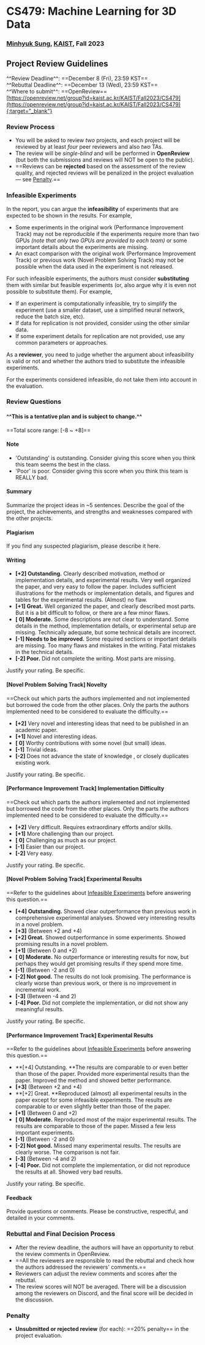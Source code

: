 # CS479: Machine Learning for 3D Data

<h3><b>
<a href="http://mhsung.github.io/" target="_blank">Minhyuk Sung</a>, <a href="https://www.kaist.ac.kr/" target="_blank">KAIST</a>, Fall 2023
</b></h3>


## Project Review Guidelines

<!-- (Last updated: May 29, 2022. Subject to change.) -->

^^Review Deadline^^: ==December 8 (Fri), 23:59 KST==  
^^Rebuttal Deadline^^: ==December 13 (Wed), 23:59 KST==  
^^Where to submit^^: ==OpenReview==   
[https://openreview.net/group?id=kaist.ac.kr/KAIST/Fall2023/CS479](https://openreview.net/group?id=kaist.ac.kr/KAIST/Fall2023/CS479){:target="_blank"}


### Review Process

- You will be asked to review *two* projects, and each project will be reviewed by at least *four* peer reviewers and also *two* TAs.
- The review will be *single-blind* and will be performed in **OpenReview** (but both the submissions and reviews will NOT be open to the public). 
- ==Reviews can be **rejected** based on the assessment of the review quality, and rejected reviews will be penalized in the project evaluation &mdash; see [Penalty](#penalty).==


### Infeasible Experiments

In the report, you can argue the **infeasibility** of experiments that are expected to be shown in the results.
For example,

- Some experiments in the original work (Performance Improvement Track) may not be reproducible if the experiments require more than two GPUs *(note that only two GPUs are provided to each team)* or some important details about the experiments are missing.
- An exact comparison with the original work (Performance Improvement Track) or previous work (Novel Problem Solving Track) may not be possible when the data used in the experiment is not released.

For such infeasible experiments, the authors must consider **substituting** them with similar but feasible experiments (or, also argue why it is even not possible to substitute them).
For example,

- If an experiment is computationally infeasible, try to simplify the experiment (use a smaller dataset, use a simplified neural network, reduce the batch size, etc).
- If data for replication is not provided, consider using the other similar data.
- If some experiment details for replication are not provided, use any common parameters or approaches.

As a **reviewer**, you need to judge whether the argument about infeasibility is valid or not and whether the authors tried to substitute the infeasible experiments.

For the experiments considered infeasible, do not take them into account in the evaluation.


### Review Questions

#### ^^This is a tentative plan and is subject to change.^^

==Total score range: [-8 ~ +8]==


#### Note
- 'Outstanding' is outstanding. Consider giving this score when you think this team seems the best in the class.  
- 'Poor' is poor. Consider giving this score when you think this team is REALLY bad.


#### Summary
Summarize the project ideas in ~5 sentences. Describe the goal of the project, the achievements, and strengths and weaknesses compared with the other projects.


#### Plagiarism
If you find any suspected plagiarism, please describe it here.


#### Writing
- **[+2] Outstanding.** Clearly described motivation, method or implementation details, and experimental results. Very well organized the paper, and very easy to follow the paper. Includes sufficient illustrations for the methods or implementation details, and figures and tables for the experimental results. (Almost) no flaw. 
- **[+1] Great.**  Well organized the paper, and clearly described most parts. But it is a bit difficult to follow, or there are a few minor flaws.
- **[ 0] Moderate.**  Some descriptions are not clear to understand. Some details in the method, implementation details, or experimental setup are missing. Technically adequate, but some technical details are incorrect.
- **[-1] Needs to be improved.**  Some required sections or important details are missing. Too many flaws and mistakes in the writing. Fatal mistakes in the technical details.
- **[-2] Poor.**  Did not complete the writing. Most parts are missing.

Justify your rating. Be specific.


#### [Novel Problem Solving Track] Novelty

==Check out which parts the authors implemented and not implemented but borrowed the code from the other places. Only the parts the authors implemented need to be considered to evaluate the difficulty.==

- **[+2]** Very novel and interesting ideas that need to be published in an academic paper.
- **[+1]** Novel and interesting ideas.
- **[ 0]** Worthy contributions with some novel (but small) ideas. 
- **[-1]** Trivial ideas.
- **[-2]** Does not advance the state of knowledge , or closely duplicates existing work.

Justify your rating. Be specific.


#### [Performance Improvement Track] Implementation Difficulty

==Check out which parts the authors implemented and not implemented but borrowed the code from the other places. Only the parts the authors implemented need to be considered to evaluate the difficulty.==

- **[+2]** Very difficult. Requires extraordinary efforts and/or skills.
- **[+1]** More challenging than our project.
- **[ 0]** Challenging as much as our project.
- **[-1]** Easier than our project.
- **[-2]** Very easy.

Justify your rating. Be specific.


#### [Novel Problem Solving Track] Experimental Results

==Refer to the guidelines about [Infeasible Experiments](#infeasible-experiments) before answering this question.==

- **[+4] Outstanding.** Showed clear outperformance than previous work in comprehensive experimental analyses. Showed very interesting results in a novel problem.  
- **[+3]** (Between +2 and +4)  
- **[+2] Great.**  Showed outperformance in some experiments. Showed promising results in a novel problem.  
- **[+1]** (Between 0 and +2)  
- **[ 0] Moderate.** No outperformance or interesting results for now, but perhaps they would get promising results if they spend more time.  
- **[-1]** (Between -2 and 0)  
- **[-2] Not good.** The results do not look promising. The performance is clearly worse than previous work, or there is no improvement in incremental work.  
- **[-3]** (Between -4 and 2)  
- **[-4] Poor.** Did not complete the implementation, or did not show any meaningful results.

Justify your rating. Be specific.


#### [Performance Improvement Track] Experimental Results

==Refer to the guidelines about [Infeasible Experiments](#infeasible-experiments) before answering this question.==

- **[+4] Outstanding. **The results are comparable to or even better than those of the paper. Provided more experimental results than the paper. Improved the method and showed better performance.  
- **[+3]** (Between +2 and +4)  
- **[+2] Great. **Reproduced (almost) all experimental results in the paper except for some infeasible experiments. The results are comparable to or even slightly better than those of the paper.  
- **[+1]** (Between 0 and +2)  
- **[ 0] Moderate.** Reproduced most of the major experimental results. The results are comparable to those of the paper. Missed a few less important experiments.  
- **[-1]** (Between -2 and 0)  
- **[-2] Not good.** Missed many experimental results. The results are clearly worse. The comparison is not fair.  
- **[-3]** (Between -4 and 2)  
- **[-4] Poor.** Did not complete the implementation, or did not reproduce the results at all. Showed very bad results.  

Justify your rating. Be specific.


#### Feedback
Provide questions or comments. Please be constructive, respectful, and detailed in your comments.


### Rebuttal and Final Decision Process

- After the review deadline, the authors will have an opportunity to rebut the review comments in OpenReview.
- ==All the reviewers are responsible to read the rebuttal and check how the authors addressed the reviewers' comments.==
- Reviewers can adjust the review comments and scores after the rebuttal.
- The review scores will NOT be averaged. There will be a discussion among the reviewers on Discord, and the final score will be decided in the discussion.


### Penalty
- **Unsubmitted or rejected review** (for each): ==20% penalty== in the project evaluation.


<br />

